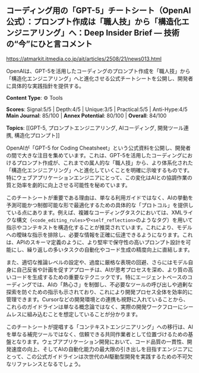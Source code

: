 ## コーディング用の「GPT-5」チートシート（OpenAI公式）：プロンプト作成は「職人技」から「構造化エンジニアリング」へ：Deep Insider Brief ― 技術の“今”にひと言コメント

https://atmarkit.itmedia.co.jp/ait/articles/2508/21/news013.html

OpenAIは、GPT-5を活用したコーディングのプロンプト作成を「職人技」から「構造化エンジニアリング」へと進化させる公式チートシートを公開し、開発者に具体的な実践指針を提供する。

**Content Type**: ⚙️ Tools

**Scores**: Signal:5/5 | Depth:4/5 | Unique:3/5 | Practical:5/5 | Anti-Hype:4/5
**Main Journal**: 85/100 | **Annex Potential**: 80/100 | **Overall**: 84/100

**Topics**: [[GPT-5, プロンプトエンジニアリング, AIコーディング, 開発ツール連携, 構造化プロンプト]]

OpenAIが「GPT-5 for Coding Cheatsheet」という公式資料を公開し、開発者の間で大きな注目を集めています。これは、GPT-5を活用したコーディングにおけるプロンプト作成が、これまでの属人的な「職人技」から、より体系化された「構造化エンジニアリング」へと進化していくことを明確に示唆するものです。特にウェブアプリケーションエンジニアにとって、この変化はAIとの協調作業の質と効率を劇的に向上させる可能性を秘めています。

このチートシートが重要である理由は、単なる利用ガイドではなく、AIの挙動を予測可能かつ制御可能な形で最適化するための具体的な「プロトコル」を提供している点にあります。例えば、複雑なコーディングタスクにおいては、XMLライクな構文（`<code_editing_rules>`や`<self_reflection>`のようなタグ）を用いて指示やコンテキストを構造化することが推奨されています。これにより、モデルへの曖昧な指示を排除し、必要な情報を正確に伝達できるようになります。これは、APIのスキーマ定義のように、より堅牢で保守性の高いプロンプト設計を可能にし、繰り返しの多いタスクの自動化やコード生成の精度向上に直結します。

また、適切な推論レベルの設定や、過度に厳格な表現の回避、さらにはモデル自身に自己反省や計画を促すアプローチは、AIが思考プロセスを深め、より質の高いコードを生成するための重要なテクニックです。特にエージェントベースのコーディングでは、AIの「熱心さ」を制御し、不必要なツールの呼び出しや過剰な探索を防ぐための指示も示されており、これにより開発プロセス全体を効率的に管理できます。Cursorなどの開発環境との連携も視野に入れていることから、これらのガイドラインは単なる概念論ではなく、実際の開発ワークフローにシームレスに組み込むことを想定していることが分かります。

このチートシートが提唱する「コンテキストエンジニアリング」への移行は、AIを単なる補完ツールではなく、信頼できる共同作業者として位置づけるための基盤となります。ウェブアプリケーション開発において、コード品質の一貫性、開発速度の向上、そしてAIの自動化能力の最大限の引き出しを目指すエンジニアにとって、この公式ガイドラインは次世代のAI駆動型開発を実践するための不可欠なリファレンスとなるでしょう。